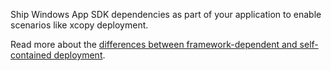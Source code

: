 ﻿Ship Windows App SDK dependencies as part of your application to enable scenarios like xcopy deployment.

Read more about the [differences between framework-dependent and self-contained deployment](https://docs.microsoft.com/windows/apps/package-and-deploy/deploy-overview).
